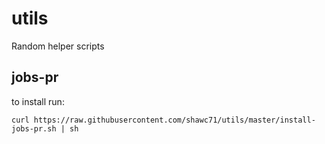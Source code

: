 # utils

Random helper scripts

## jobs-pr
to install run:

`curl https://raw.githubusercontent.com/shawc71/utils/master/install-jobs-pr.sh | sh`
